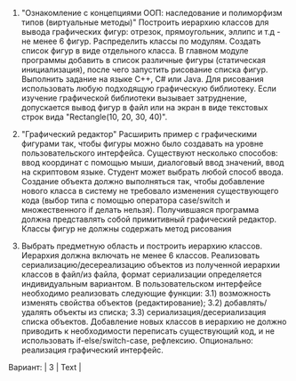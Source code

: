 1. "Ознакомление с концепциями ООП: наследование и полиморфизм типов (виртуальные методы)"
Построить иерархию классов для вывода графических фигур: отрезок, прямоугольник, эллипс и т.д - не менее 6 фигур. Распределить классы по модулям. Создать список фигур в виде отдельного класса. В главном модуле программы добавить в список различные фигуры (статическая инициализация), после чего запустить рисование списка фигур. Выполнить задание на языке C++, C# или Java. Для рисования использовать любую подходящую графическую библиотеку.
Если изучение графической библиотеки вызывает затруднение, допускается вывод фигур в файл или на экран в виде текстовых строк вида "Rectangle(10, 20, 30, 40)".

2. "Графический редактор"
Расширить пример с графическими фигурами так, чтобы фигуры можно было создавать на уровне пользовательского интерфейса. Существуют несколько способов: ввод координат с помощью мыши, диалоговый ввод значений, ввод на скриптовом языке. Студент может выбрать любой способ ввода. Создание объекта должно выполняться так, чтобы добавление нового класса в систему не требовало изменения существующего кода (выбор типа с помощью оператора case/switch и множественного if делать нельзя). Получившаяся программа должна представлять собой примитивный графический редактор.
Классы фигур не должны содержать метод рисования

3. Выбрать предметную область и построить иерархию классов. Иерархия должна включать не менее 6 классов.
Реализовать сериализацию/десереализацию объектов из полученной иерархии классов в файл/из файла, формат сериализации определяется индивидуальным вариантом.
В пользовательском интерфейсе необходимо реализовать следующие функции:
 3.1) возможность изменять свойства объектов (редактирование);
 3.2) добавлять/удалять объекты из списка;
 3.3) сериализация/десериализация списка объектов.
Добавление новых классов в иерархию не должно приводить к необходимости переписать существующий код, и не использовать if-else/switch-case, рефлексию.
Опционально: реализация графический интерфейс.

 Вариант:
 | 3 | Text |
